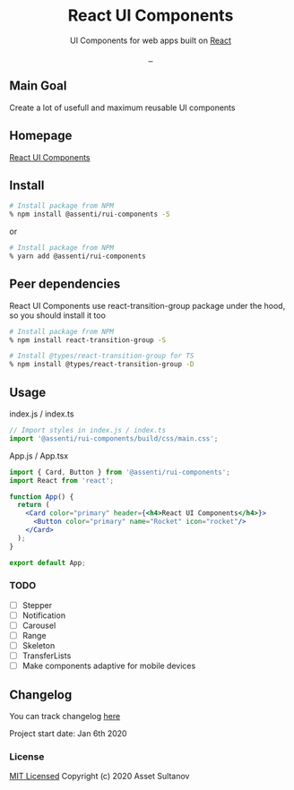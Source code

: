 <p align="center">
  <h1 align="center">React UI Components</h1>
  <p align="center">UI Components for web apps built on <a href="https://reactjs.org/" target="_blank">React</a></p>
</p>
<p align="center">
  <a aria-label="NPM version" href="https://www.npmjs.com/package/@assenti/rui-components">
    <img alt="" src="https://badgen.net/npm/v/@assenti/rui-components"/>
  </a>
  <a aria-label="Downloads" href="https://npm-stat.com/charts.html?package=%40assenti%2Frui-components">
    <img alt="" src="https://badgen.net/npm/dw/@assenti/rui-components"/>
  </a>
  <a aria-label="License" href="https://github.com/Assenti/react-ui-components/edit/master/LICENSE">
    <img alt="" src="https://badgen.net/npm/license/@assenti/rui-components"/>
  </a>
</p>

## Main Goal
Create a lot of usefull and maximum reusable UI components

## Homepage
[React UI Components](https://r-ui-components.netlify.com/)

## Install
```bash
# Install package from NPM
% npm install @assenti/rui-components -S
```
or
```bash
# Install package from NPM
% yarn add @assenti/rui-components
```

## Peer dependencies
React UI Components use react-transition-group package under the hood, so you should install it too
```bash
# Install package from NPM
% npm install react-transition-group -S
```
```bash
# Install @types/react-transition-group for TS
% npm install @types/react-transition-group -D
```

## Usage
index.js / index.ts
```jsx
// Import styles in index.js / index.ts
import '@assenti/rui-components/build/css/main.css';
```
App.js / App.tsx
```jsx
import { Card, Button } from '@assenti/rui-components';
import React from 'react';

function App() {
  return (
    <Card color="primary" header={<h4>React UI Components</h4>}>
      <Button color="primary" name="Rocket" icon="rocket"/>
    </Card>
  );
}

export default App;
```

### TODO
- [ ] Stepper
- [ ] Notification
- [ ] Carousel
- [ ] Range
- [ ] Skeleton
- [ ] TransferLists
- [ ] Make components adaptive for mobile devices

## Changelog
You can track changelog [here](/CHANGELOG.md)

Project start date: Jan 6th 2020

### License

[MIT Licensed](/LICENSE)
Copyright (c) 2020 Asset Sultanov